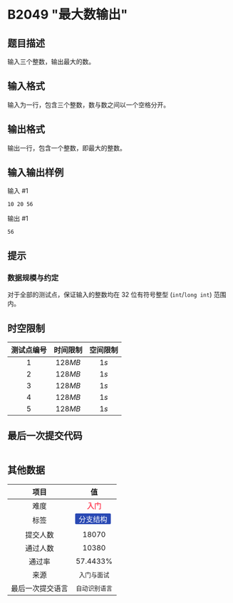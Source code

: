 # B2049 "最大数输出"
## 题目描述

输入三个整数，输出最大的数。

## 输入格式

输入为一行，包含三个整数，数与数之间以一个空格分开。

## 输出格式

输出一行，包含一个整数，即最大的整数。

## 输入输出样例

输入 #1
```
10 20 56
```
输出 #1
```
56
```

## 提示

### 数据规模与约定

对于全部的测试点，保证输入的整数均在 32 位有符号整型 (`int`/`long int`) 范围内。

## 时空限制
|测试点编号|时间限制|空间限制|
|:---:|:---:|:---:|
|$1$|$128MB$|$1s$|
|$2$|$128MB$|$1s$|
|$3$|$128MB$|$1s$|
|$4$|$128MB$|$1s$|
|$5$|$128MB$|$1s$|

## 最后一次提交代码

```

```

## 其他数据

|项目|值|
|:---:|:---:|
|难度|<span style="font-weight: bold; color: #fe4c61">入门</span>|
|标签|<span style="display: inline-block; margin-right: 5px; margin-bottom: 5px; border-radius: 2px; color: white; padding: 0px 8px; background-color: #2949b4; ">分支结构</span>|
|提交人数|$18070$|
|通过人数|$10380$|
|通过率|$57.4433\%$|
|来源|`入门与面试`|
|最后一次提交语言|`自动识别语言`|

